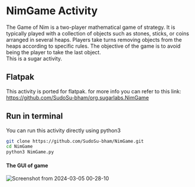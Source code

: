 # NimGame Activity

The Game of Nim is a two-player mathematical game of strategy. It is typically played with a collection of objects such as stones, sticks, or coins arranged in several heaps. Players take turns removing objects from the heaps according to specific rules. The objective of the game is to avoid being the player to take the last object.  
This is a sugar activity.

## Flatpak

This activity is ported for flatpak.
for more info you can refer to this link: https://github.com/SudoSu-bham/org.sugarlabs.NimGame

## Run in terminal

You can run this activity directly using python3
```bash
git clone https://github.com/SudoSu-bham/NimGame.git
cd NimGame
python3 NimGame.py
```

#### The GUI of game
![Screenshot from 2024-03-05 00-28-10](https://github.com/SudoSu-bham/NimGame/assets/55135022/2858a66a-1829-4c84-95a8-c04f717b2e40)
